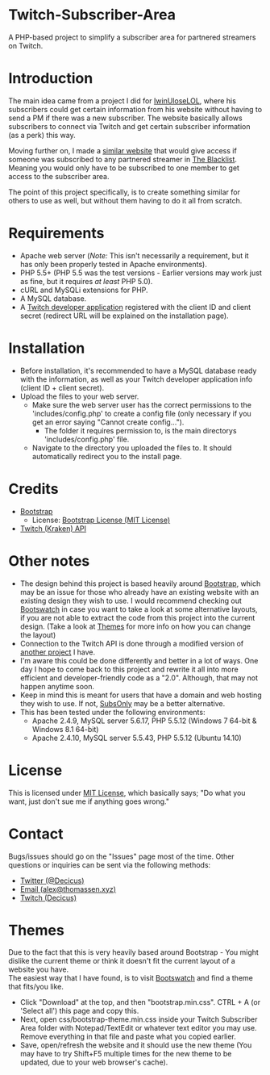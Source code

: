 # Twitch-Subscriber-Area
A PHP-based project to simplify a subscriber area for partnered streamers on Twitch.

# Introduction
The main idea came from a project I did for [IwinUloseLOL](http://www.twitch.tv/iwinuloselol), where his subscribers could get certain information from his website without having to send a PM if there was a new subscriber. The website basically allows subscribers to connect via Twitch and get certain subscriber information (as a perk) this way.

Moving further on, I made a [similar website](https://blacklist.rocks/) that would give access if someone was subscribed to any partnered streamer in [The Blacklist](http://www.twitch.tv/team/theblacklist). Meaning you would only have to be subscribed to one member to get access to the subscriber area.

The point of this project specifically, is to create something similar for others to use as well, but without them having to do it all from scratch.

# Requirements
- Apache web server (*Note:* This isn't necessarily a requirement, but it has only been properly tested in Apache environments).
- PHP 5.5+ (PHP 5.5 was the test versions - Earlier versions may work just as fine, but it requires *at least* PHP 5.0).
- cURL and MySQLi extensions for PHP.
- A MySQL database.
- A [Twitch developer application](http://www.twitch.tv/settings/connections) registered with the client ID and client secret (redirect URL will be explained on the installation page).

# Installation
- Before installation, it's recommended to have a MySQL database ready with the information, as well as your Twitch developer application info (client ID + client secret).  
- Upload the files to your web server.
    - Make sure the web server user has the correct permissions to the 'includes/config.php' to create a config file (only necessary if you get an error saying "Cannot create config...").
        - The folder it requires permission to, is the main directorys 'includes/config.php' file.
    - Navigate to the directory you uploaded the files to. It should automatically redirect you to the install page.

# Credits
- [Bootstrap](http://getbootstrap.com/)
    - License: [Bootstrap License (MIT License)](https://github.com/twbs/bootstrap/blob/master/LICENSE)
- [Twitch (Kraken) API](https://github.com/justintv/Twitch-API)

# Other notes
- The design behind this project is based heavily around [Bootstrap](http://getbootstrap.com/), which may be an issue for those who already have an existing website with an existing design they wish to use. I would recommend checking out [Bootswatch](https://bootswatch.com/) in case you want to take a look at some alternative layouts, if you are not able to extract the code from this project into the current design. (Take a look at [Themes](#themes) for more info on how you can change the layout)
- Connection to the Twitch API is done through a modified version of [another project](https://github.com/Decicus/Twitch-API-PHP) I have.
- I'm aware this could be done differently and better in a lot of ways. One day I hope to come back to this project and rewrite it all into more efficient and developer-friendly code as a "2.0". Although, that may not happen anytime soon.
- Keep in mind this is meant for users that have a domain and web hosting they wish to use. If not, [SubsOnly](https://subsonly.com/) may be a better alternative.
- This has been tested under the following environments:
    - Apache 2.4.9, MySQL server 5.6.17, PHP 5.5.12 (Windows 7 64-bit & Windows 8.1 64-bit)
    - Apache 2.4.10, MySQL server 5.5.43, PHP 5.5.12 (Ubuntu 14.10)

# License
This is licensed under [MIT License](https://github.com/Decicus/Twitch-Subscriber-Area/blob/master/LICENSE), which basically says; "Do what you want, just don't sue me if anything goes wrong."

# Contact
Bugs/issues should go on the "Issues" page most of the time. Other questions or inquiries can be sent via the following methods:
- [Twitter (@Decicus)](https://twitter.com/Decicus)
- [Email (alex@thomassen.xyz)](mailto:alex@thomassen.xyz)
- [Twitch (Decicus)](http://www.twitch.tv/Decicus)

# Themes
Due to the fact that this is very heavily based around Bootstrap - You might dislike the current theme or think it doesn't fit the current layout of a website you have.  
The easiest way that I have found, is to visit [Bootswatch](https://bootswatch.com/) and find a theme that fits/you like.

- Click "Download" at the top, and then "bootstrap.min.css". CTRL + A (or 'Select all') this page and copy this.
- Next, open css/bootstrap-theme.min.css inside your Twitch Subscriber Area folder with Notepad/TextEdit or whatever text editor you may use. Remove everything in that file and paste what you copied earlier.
- Save, open/refresh the website and it should use the new theme (You may have to try Shift+F5 multiple times for the new theme to be updated, due to your web browser's cache).
